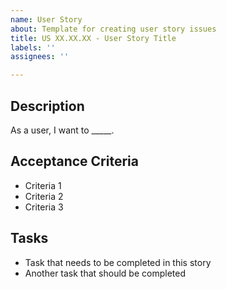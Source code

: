 ```yaml
---
name: User Story
about: Template for creating user story issues
title: US XX.XX.XX - User Story Title
labels: ''
assignees: ''

---
```


## Description

As a user, I want to _____.

## Acceptance Criteria

- Criteria 1
- Criteria 2
- Criteria 3

## Tasks

- Task that needs to be completed in this story
- Another task that should be completed
